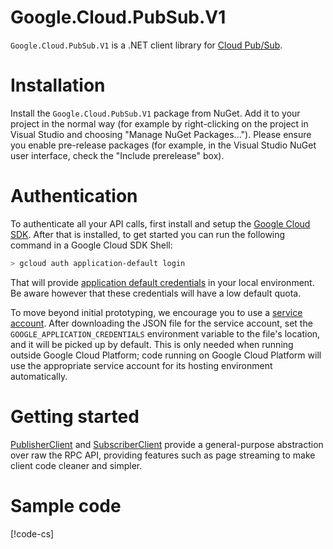 # Google.Cloud.PubSub.V1

`Google.Cloud.PubSub.V1` is a .NET client library for [Cloud
Pub/Sub](https://cloud.google.com/pubsub/).

# Installation

Install the `Google.Cloud.PubSub.V1` package from NuGet. Add it to
your project in the normal way (for example by right-clicking on the
project in Visual Studio and choosing "Manage NuGet Packages...").
Please ensure you enable pre-release packages (for example, in the
Visual Studio NuGet user interface, check the "Include prerelease"
box).

# Authentication

To authenticate all your API calls, first install and setup the
[Google Cloud SDK](https://cloud.google.com/sdk/). After that is
installed, to get started you can run the following command in a
Google Cloud SDK Shell:

```sh
> gcloud auth application-default login
```

That will provide [application default
credentials](https://developers.google.com/identity/protocols/application-default-credentials)
in your local environment. Be aware however that these credentials
will have a low default quota.

To move beyond initial prototyping, we encourage you to use a [service
account](https://cloud.google.com/compute/docs/access/service-accounts).
After downloading the JSON file for the service account, set the
`GOOGLE_APPLICATION_CREDENTIALS` environment variable to the file's
location, and it will be picked up by default. This is only needed
when running outside Google Cloud Platform; code running on Google
Cloud Platform will use the appropriate service account for its
hosting environment automatically.

# Getting started

[PublisherClient](obj/api/Google.Cloud.PubSub.V1.PublisherClient.yml) and
[SubscriberClient](obj/api/Google.Cloud.PubSub.V1.SubscriberClient.yml)
provide a general-purpose abstraction over raw the RPC API, providing
features such as page streaming to make client code cleaner and
simpler.

# Sample code

[!code-cs[](obj/snippets/Google.Cloud.PubSub.V1.SubscriberClient.txt#Overview)]
